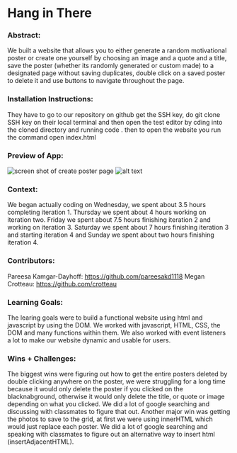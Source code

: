  

# Hang in There  

### Abstract:
[//]: <> (Briefly describe what you built and its features. What problem is the app solving? How does this application solve that problem?)

We built a website that allows you to either generate a random motivational poster or create one yourself by choosing an image and a quote and a title, save the poster (whether its randomly generated or custom made) to a designated page without saving duplicates, double click on a saved poster to delete it and use buttons to navigate throughout the page. 

### Installation Instructions:
[//]: <> (What steps does a person have to take to get your app cloned down and running?)
They have to go to our repository on github get the SSH key, do git clone SSH key on their local terminal and then open the test editor by cding into the cloned directory and running code . then to open the website you run the command open index.html
### Preview of App:
[//]: <> (Provide ONE gif or screenshot of your application - choose the "coolest" piece of functionality to show off.)
![screen shot of create poster page](Screensho.png)
![alt text](image.jpg)
### Context:
[//]: <> (Give some context for the project here. How long did you have to work on it? How far into the Turing program are you?)
We began actually coding on Wednesday, we spent about 3.5 hours completing iteration 1. Thursday we spent about 4 hours working on iteration two. Friday we spent about 7.5 hours finishing iteration 2 and working on iteration 3. Saturday we spent about 7 hours finishing iteration 3 and starting iteration 4 and Sunday we spent about two hours finishing iteration 4. 
### Contributors:
[//]: <> (Who worked on this application? Link to their GitHubs.)
Pareesa Kamgar-Dayhoff: https://github.com/pareesakd1118
Megan Crotteau: https://github.com/crotteau
### Learning Goals:
[//]: <> (What were the learning goals of this project? What tech did you work with?)
The learing goals were to build a functional website using html and javascript by using the DOM. We worked with javascript, HTML, CSS, the DOM and many functions within them. We also worked with event listeners a lot to make our website dynamic and usable for users. 
### Wins + Challenges:
[//]: <> (What are 2-3 wins you have from this project? What were some challenges you faced - and how did you get over them?)
The biggest wins were figuring out how to get the entire posters deleted by double clicking anywhere on the poster, we were struggling for a long time because it would only delete the poster if you clicked on the blacknabground, otherwise it would only delete the title, or quote or image depending on what you clicked. We did a lot of google searching and discussing with classmates to figure that out. Another major win was getting the photos to save to the grid, at first we were using innerHTML which would just replace each poster. We did a lot of google searching and speaking with classmates to figure out an alternative way to insert html (insertAdjacentHTML).